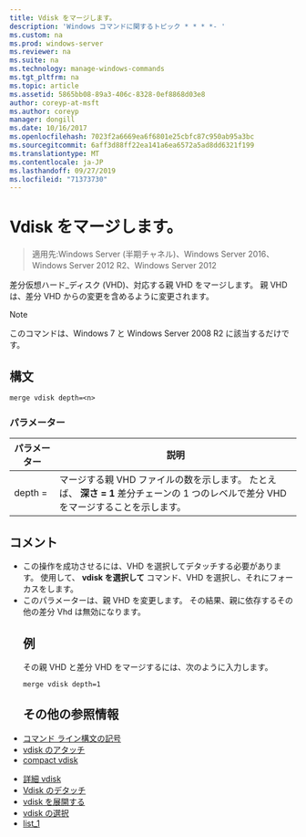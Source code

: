 ```yaml
---
title: Vdisk をマージします。
description: 'Windows コマンドに関するトピック * * * *- '
ms.custom: na
ms.prod: windows-server
ms.reviewer: na
ms.suite: na
ms.technology: manage-windows-commands
ms.tgt_pltfrm: na
ms.topic: article
ms.assetid: 5865bb08-89a3-406c-8328-0ef8868d03e8
author: coreyp-at-msft
ms.author: coreyp
manager: dongill
ms.date: 10/16/2017
ms.openlocfilehash: 7023f2a6669ea6f6801e25cbfc87c950ab95a3bc
ms.sourcegitcommit: 6aff3d88ff22ea141a6ea6572a5ad8dd6321f199
ms.translationtype: MT
ms.contentlocale: ja-JP
ms.lasthandoff: 09/27/2019
ms.locfileid: "71373730"
---
```

# <a name="merge-vdisk"></a>Vdisk をマージします。

>適用先:Windows Server (半期チャネル)、Windows Server 2016、Windows Server 2012 R2、Windows Server 2012

差分仮想ハード_ディスク (VHD)、対応する親 VHD をマージします。 親 VHD は、差分 VHD からの変更を含めるように変更されます。
> [!NOTE]
> このコマンドは、Windows 7 と Windows Server 2008 R2 に該当するだけです。
> ## <a name="syntax"></a>構文
> ```
> merge vdisk depth=<n>
> ```
> ### <a name="parameters"></a>パラメーター
> 
> | パラメーター |                                                                                    説明                                                                                    |
> |-----------|-----------------------------------------------------------------------------------------------------------------------------------------------------------------------------------|
> | depth = <n> | マージする親 VHD ファイルの数を示します。 たとえば、 **深さ = 1** 差分チェーンの 1 つのレベルで差分 VHD をマージすることを示します。 |
> 
> ## <a name="remarks"></a>コメント
> - この操作を成功させるには、VHD を選択してデタッチする必要があります。 使用して、 **vdisk を選択して** コマンド、VHD を選択し、それにフォーカスをします。
> - このパラメーターは、親 VHD を変更します。 その結果、親に依存するその他の差分 Vhd は無効になります。
>   ## <a name="BKMK_Examples"></a>例
>   その親 VHD と差分 VHD をマージするには、次のように入力します。
>   ```
>   merge vdisk depth=1
>   ```
>   ## <a name="additional-references"></a>その他の参照情報
> - [コマンド ライン構文の記号](command-line-syntax-key.md)
> - [vdisk のアタッチ](attach-vdisk.md)
> - [compact vdisk](compact-vdisk.md)

-   [詳細 vdisk](detail-vdisk.md)
-   [Vdisk のデタッチ](detach-vdisk.md)
-   [vdisk を展開する](expand-vdisk.md)
-   [vdisk の選択](select-vdisk.md)
-   [list_1](list_1.md)
